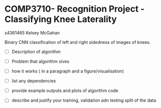# COMP3710- Recognition Project - Classifying Knee Laterality



s4361465 Kelsey McGahan 

Binary CNN classification of left and right sidedness of images of knees.



- [ ] Description of algorithm

- [ ] Problem that algorithm slves

- [ ] how it works ( in a paragraph and a figure/visualisation)

- [ ] list any dependencies

- [ ] provide example outputs and plots of algorithm code

- [ ] describe and justify your training, validation adn testing split of the data
